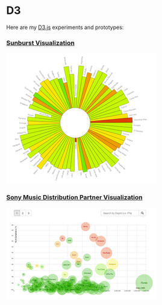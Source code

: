 D3
==

Here are my [D3.js](http://d3js.org/ "D3js.org") experiments and prototypes: 

### [Sunburst Visualization](/sunburst)

![Sunburst](/sunburst/sunburst-sm.gif)


### [Sony Music Distribution Partner Visualization](/partnerviz)

![Sunburst](/partnerviz/partnerviz-sm.gif)



